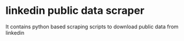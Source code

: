 # linkedin public data scraper
It contains python based scraping scripts to download public data from linkedin

